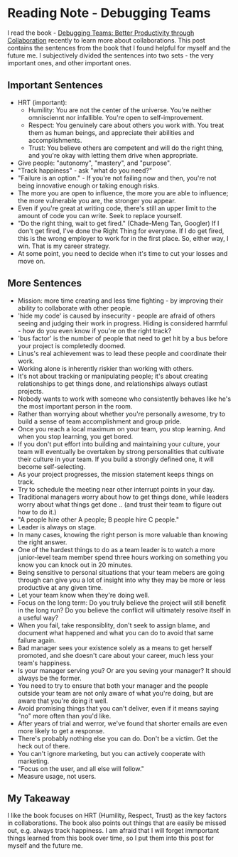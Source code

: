 # Reading Note - Debugging Teams

I read the book - [Debugging Teams: Better Productivity through
Collaboration](https://www.amazon.com/Debugging-Teams-Productivity-through-Collaboration/dp/1491932058)
recently to learn more about collaborations. This post contains the
sentences from the book that I found helpful for myself and the future me. I subjectively divided
the sentences into two sets - the very important ones, and other important ones.

## Important Sentences

- HRT (important):
  - Humility: You are not the center of the universe. You're neither omnisciennt
      nor infallible. You're open to self-improvement.
  - Respect: You genuinely care about others you work with. You treat them as
      human beings, and appreciate their abilities and accomplishments.
  - Trust: You believe others are competent and will do the right thing, and
      you're okay with letting them drive when appropriate.
- Give people: "autonomy", "mastery", and "purpose".
- "Track happiness" - ask "what do you need?"
- "Failure is an option." - If you're not failing now and then, you're not being
    innovative enough or taking enough risks.
- The more you are open to influence, the more you are able to influence; the
    more vulnerable you are, the stronger you appear.
- Even if you're great at writing code, there's still an upper limit to the
    amount of code you can write. Seek to replace yourself.
- "Do the right thing, wait to get fired." (Chade-Meng Tan, Googler) If I don't
    get fired, I've done the Right Thing for everyone. If I do get fired, this
    is the wrong employer to work for in the first place. So, either way, I win.
    That is my career strategy.
- At some point, you need to decide when it's time to cut your losses and move
    on.

## More Sentences

- Mission: more time creating and less time fighting - by improving their
    ability to collaborate with other people.
- 'hide my code' is caused by insecurity - people are afraid of others seeing
    and judging their work in progress. Hiding is considered harmful - how do
    you even know if you're on the right track?
- 'bus factor' is the number of people that need to get hit by a bus before your
    project is completedly doomed.
- Linus's real achievement was to lead these people and coordinate their work.
- Working alone is inherently riskier than working with others.
- It's not about tracking or manipulating people; it's about creating
    relationships to get things done, and relationships always outlast projects.
- Nobody wants to work with someone who consistently behaves like he's the most
    important person in the room.
- Rather than worrying about whether you're personally awesome, try to build a
    sense of team accomplishment and group pride.
- Once you reach a local maximum on your team, you stop learning. And when you
    stop learning, you get bored.
- If you don't put effort into building and maintaining your culture, your team
    will eventually be overtaken by strong personalities that cultivate their
    culture in your team. If you build a strongly defined one, it will become
    self-selecting.
- As your project progresses, the mission statement keeps things on track.
- Try to schedule the meeting near other interrupt points in your day.
- Traditional managers worry about how to get things done, while leaders worry
    about what things get done .. (and trust their team to figure out how to do
    it.)
- "A people hire other A people; B people hire C people."
- Leader is always on stage.
- In many cases, knowing the right person is more valuable than knowing the
    right answer.
- One of the hardest things to do as a team leader is to watch a more
    junior-level team member spend three hours working on something you know you
    can knock out in 20 minutes.
- Being sensitive to personal situations that your team mebers are going through
    can give you a lot of insight into why they may be more or less productive
    at any given time.
- Let your team know when they're doing well.
- Focus on the long term: Do you truly believe the project will still benefit in
    the long run? Do you believe the conflict will ultimately resolve itself in
    a useful way?
- When you fail, take responsiblity, don't seek to assign blame, and document
    what happened and what you can do to avoid that same failure again.
- Bad manager sees your existence solely as a means to get herself promoted, and
    she doesn't care about your career, much less your team's happiness.
- Is your manager serving you? Or are you seving your manager? It should always
    be the former.
- You need to try to ensure that both your manager and the people outside your
    team are not only aware of what you're doing, but are aware that you're
    doing it well.
- Avoid promising things that you can't deliver, even if it means saying "no"
    more often than you'd like.
- After years of trial and werror, we've found that shorter emails are even more
    likely to get a response.
- There's probably nothing else you can do. Don't be a victim. Get the heck out
    of there.
- You can't ignore marketing, but you can actively cooperate with marketing.
- "Focus on the user, and all else will follow."
- Measure usage, not users.


## My Takeaway

I like the book focuses on HRT (Humility, Respect, Trust) as the key factors in
collaborations. The book also points out things that are easily be missed out, e.g.
always track happiness. I am afraid that I will forget immportant things
learned from this book over time, so I put them into this post for myself and
the future me.
